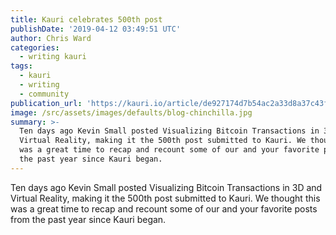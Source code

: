 ```yaml
---
title: Kauri celebrates 500th post
publishDate: '2019-04-12 03:49:51 UTC'
author: Chris Ward
categories:
  - writing kauri
tags:
  - kauri
  - writing
  - community
publication_url: 'https://kauri.io/article/de927174d7b54ac2a33d8a37c43f9797'
image: /src/assets/images/defaults/blog-chinchilla.jpg
summary: >-
  Ten days ago Kevin Small posted Visualizing Bitcoin Transactions in 3D and
  Virtual Reality, making it the 500th post submitted to Kauri. We thought this
  was a great time to recap and recount some of our and your favorite posts from
  the past year since Kauri began.
---
```

Ten days ago Kevin Small posted Visualizing Bitcoin Transactions in 3D and Virtual Reality, making it the 500th post submitted to Kauri. We thought this was a great time to recap and recount some of our and your favorite posts from the past year since Kauri began.

